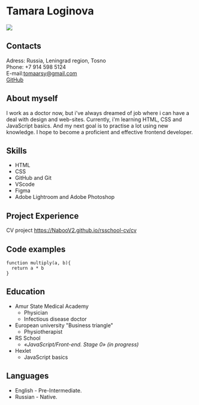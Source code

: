 # Tamara Loginova
![](https://avatars.githubusercontent.com/u/112687871?v=4)
## Contacts
Adress: Russia, Leningrad region, Tosno\
Phone: +7 914 598 5124\
E-mail:tomaarsy@gmail.com\
[GitHub](https://github.com//NabooV2)
## About myself
I work as a doctor now, but i've always dreamed of job where i can have a deal with design and web-sites. 
Currently, i'm learning HTML, CSS and JavaScript basics. And my next goal is to practise a lot using new knowledge.
I hope to become a proficient and effective frontend developer.
## Skills
* HTML
* CSS
* GitHub and Git
* VScode
* Figma
* Adobe Lightroom and Adobe Photoshop
## Project Experience
CV project <https://NabooV2.github.io/rsschool-cv/cv>
## Code examples
```
function multiply(a, b){
  return a * b
}
```
## Education
* Amur State Medical Academy
  * Physician
  * Infectious disease doctor
* European university "Business triangle"
  * Physiotherapist
* RS School
  * _«JavaScript/Front-end. Stage 0» (in progress)_
* Hexlet
  * JavaScript basics
## Languages
* English - Pre-Intermediate. 
* Russian - Native.

